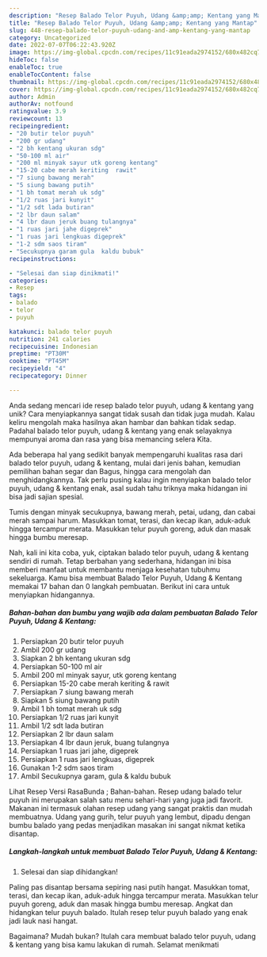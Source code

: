 ```yaml
---
description: "Resep Balado Telor Puyuh, Udang &amp;amp; Kentang yang Mantap"
title: "Resep Balado Telor Puyuh, Udang &amp;amp; Kentang yang Mantap"
slug: 448-resep-balado-telor-puyuh-udang-and-amp-kentang-yang-mantap
category: Uncategorized
date: 2022-07-07T06:22:43.920Z
image: https://img-global.cpcdn.com/recipes/11c91eada2974152/680x482cq70/balado-telor-puyuh-udang-kentang-foto-resep-utama.jpg
hideToc: false
enableToc: true
enableTocContent: false
thumbnail: https://img-global.cpcdn.com/recipes/11c91eada2974152/680x482cq70/balado-telor-puyuh-udang-kentang-foto-resep-utama.jpg
cover: https://img-global.cpcdn.com/recipes/11c91eada2974152/680x482cq70/balado-telor-puyuh-udang-kentang-foto-resep-utama.jpg
author: Admin
authorAv: notfound
ratingvalue: 3.9
reviewcount: 13
recipeingredient:
- "20 butir telor puyuh"
- "200 gr udang"
- "2 bh kentang ukuran sdg"
- "50-100 ml air"
- "200 ml minyak sayur utk goreng kentang"
- "15-20 cabe merah keriting  rawit"
- "7 siung bawang merah"
- "5 siung bawang putih"
- "1 bh tomat merah uk sdg"
- "1/2 ruas jari kunyit"
- "1/2 sdt lada butiran"
- "2 lbr daun salam"
- "4 lbr daun jeruk buang tulangnya"
- "1 ruas jari jahe digeprek"
- "1 ruas jari lengkuas digeprek"
- "1-2 sdm saos tiram"
- "Secukupnya garam gula  kaldu bubuk"
recipeinstructions:

- "Selesai dan siap dinikmati!"
categories:
- Resep
tags:
- balado
- telor
- puyuh

katakunci: balado telor puyuh 
nutrition: 241 calories
recipecuisine: Indonesian
preptime: "PT30M"
cooktime: "PT45M"
recipeyield: "4"
recipecategory: Dinner

---
```





Anda sedang mencari ide resep balado telor puyuh, udang &amp; kentang yang unik? Cara menyiapkannya sangat tidak susah dan tidak juga mudah. Kalau keliru mengolah maka hasilnya akan hambar dan bahkan tidak sedap. Padahal balado telor puyuh, udang &amp; kentang yang enak selayaknya mempunyai aroma dan rasa yang bisa memancing selera Kita.





Ada beberapa hal yang sedikit banyak mempengaruhi kualitas rasa dari balado telor puyuh, udang &amp; kentang, mulai dari jenis bahan, kemudian pemilihan bahan segar dan Bagus, hingga cara mengolah dan menghidangkannya. Tak perlu pusing kalau ingin menyiapkan balado telor puyuh, udang &amp; kentang enak,      asal sudah tahu triknya maka hidangan ini bisa jadi sajian spesial.














Tumis dengan minyak secukupnya, bawang merah, petai, udang, dan cabai merah sampai harum. Masukkan tomat, terasi, dan kecap ikan, aduk-aduk hingga tercampur merata. Masukkan telur puyuh goreng, aduk dan masak hingga bumbu meresap.






Nah, kali ini kita coba, yuk, ciptakan balado telor puyuh, udang &amp; kentang sendiri di rumah. Tetap berbahan yang sederhana, hidangan ini bisa memberi manfaat untuk membantu menjaga kesehatan tubuhmu sekeluarga. Kamu bisa membuat Balado Telor Puyuh, Udang &amp; Kentang memakai 17 bahan dan 0 langkah pembuatan. Berikut ini cara untuk menyiapkan hidangannya.

<!--inarticleads1-->

##### Bahan-bahan dan bumbu yang wajib ada dalam pembuatan Balado Telor Puyuh, Udang &amp; Kentang:

1. Persiapkan 20 butir telor puyuh
1. Ambil 200 gr udang
1. Siapkan 2 bh kentang ukuran sdg
1. Persiapkan 50-100 ml air
1. Ambil 200 ml minyak sayur, utk goreng kentang
1. Persiapkan 15-20 cabe merah keriting &amp; rawit
1. Persiapkan 7 siung bawang merah
1. Siapkan 5 siung bawang putih
1. Ambil 1 bh tomat merah uk sdg
1. Persiapkan 1/2 ruas jari kunyit
1. Ambil 1/2 sdt lada butiran
1. Persiapkan 2 lbr daun salam
1. Persiapkan 4 lbr daun jeruk, buang tulangnya
1. Persiapkan 1 ruas jari jahe, digeprek
1. Persiapkan 1 ruas jari lengkuas, digeprek
1. Gunakan 1-2 sdm saos tiram
1. Ambil Secukupnya garam, gula &amp; kaldu bubuk


Lihat Resep Versi RasaBunda ; Bahan-bahan. Resep udang balado telur puyuh ini merupakan salah satu menu sehari-hari yang juga jadi favorit. Makanan ini termasuk olahan resep udang yang sangat praktis dan mudah membuatnya. Udang yang gurih, telur puyuh yang lembut, dipadu dengan bumbu balado yang pedas menjadikan masakan ini sangat nikmat ketika disantap. 

<!--inarticleads2-->

##### Langkah-langkah untuk membuat Balado Telor Puyuh, Udang &amp; Kentang:


1. Selesai dan siap dihidangkan!

Paling pas disantap bersama sepiring nasi putih hangat. Masukkan tomat, terasi, dan kecap ikan, aduk-aduk hingga tercampur merata. Masukkan telur puyuh goreng, aduk dan masak hingga bumbu meresap. Angkat dan hidangkan telur puyuh balado. Itulah resep telur puyuh balado yang enak jadi lauk nasi hangat. 

Bagaimana? Mudah bukan? Itulah cara membuat balado telor puyuh, udang &amp; kentang yang bisa kamu lakukan di rumah. Selamat menikmati
